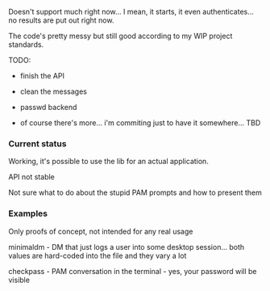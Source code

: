 Doesn't support much right now... I mean, it starts, it even authenticates... no results are put out right now.

The code's pretty messy but still good according to my WIP project standards.

TODO:

* finish the API

* clean the messages

* passwd backend

* of course there's more... i'm commiting just to have it somewhere... TBD

### Current status

Working, it's possible to use the lib for an actual application.

API not stable

Not sure what to do about the stupid PAM prompts and how to present them

### Examples

Only proofs of concept, not intended for any real usage

minimaldm - DM that just logs a user into some desktop session... both values are hard-coded into the file and they vary a lot

checkpass - PAM conversation in the terminal - yes, your password will be visible
